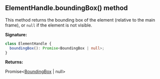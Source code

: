 ## ElementHandle.boundingBox() method

This method returns the bounding box of the element (relative to the main frame), or `null` if the element is not visible.

**Signature:**

```typescript
class ElementHandle {
  boundingBox(): Promise<BoundingBox | null>;
}
```

**Returns:**

Promise&lt;[BoundingBox](./puppeteer.boundingbox.md) \| null&gt;
